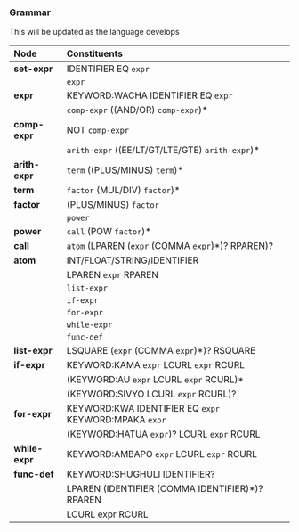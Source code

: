 ### Grammar

This will be updated as the language develops

| Node           | Constituents                                          |
| :------------- | :---------------------------------------------------- |
| **set-expr**   | IDENTIFIER EQ `expr`                                  |
|                | `expr`                                                |
| **expr**       | KEYWORD:WACHA IDENTIFIER EQ `expr`                    |
|                | `comp-expr` ((AND/OR) `comp-expr`)\*                  |
| **comp-expr**  | NOT `comp-expr`                                       |
|                | `arith-expr` ((EE/LT/GT/LTE/GTE) `arith-expr`)\*      |
| **arith-expr** | `term` ((PLUS/MINUS) `term`)\*                        |
| **term**       | `factor` (MUL/DIV) `factor`)\*                        |
| **factor**     | (PLUS/MINUS) `factor`                                 |
|                | `power`                                               |
| **power**      | `call` (POW `factor`)\*                               |
| **call**       | `atom` (LPAREN (`expr` (COMMA `expr`)\*)? RPAREN)?    |
| **atom**       | INT/FLOAT/STRING/IDENTIFIER                           |
|                | LPAREN `expr` RPAREN                                  |
|                | `list-expr`                                           |
|                | `if-expr`                                             |
|                | `for-expr`                                            |
|                | `while-expr`                                          |
|                | `func-def`                                            |
| **list-expr**  | LSQUARE (`expr` (COMMA `expr`)\*)? RSQUARE            |
| **if-expr**    | KEYWORD:KAMA `expr` LCURL `expr` RCURL                |
|                | (KEYWORD:AU `expr` LCURL `expr` RCURL)\*              |
|                | (KEYWORD:SIVYO LCURL `expr` RCURL)?                   |
| **for-expr**   | KEYWORD:KWA IDENTIFIER EQ `expr` KEYWORD:MPAKA `expr` |
|                | (KEYWORD:HATUA `expr`)? LCURL `expr` RCURL            |
| **while-expr** | KEYWORD:AMBAPO `expr` LCURL `expr` RCURL              |
| **func-def**   | KEYWORD:SHUGHULI IDENTIFIER?                          |
|                | LPAREN (IDENTIFIER (COMMA IDENTIFIER)\*)? RPAREN      |
|                | LCURL expr RCURL                                      |
